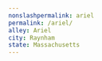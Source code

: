 ```yaml
---
﻿nonslashpermalink: ariel
permalink: /ariel/
alley: Ariel
city: Raynham
state: Massachusetts
---
```

